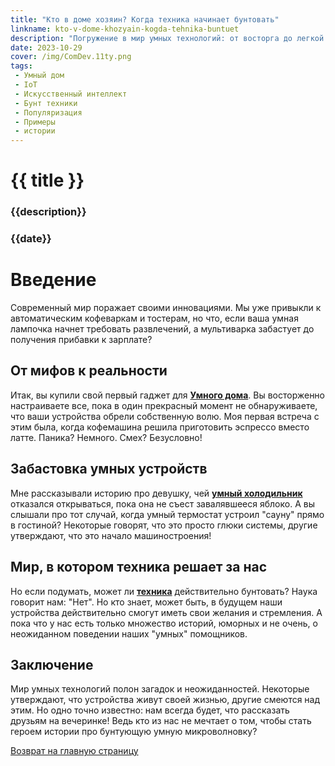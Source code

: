 ```yaml
---
title: "Кто в доме хозяин? Когда техника начинает бунтовать"
linkname: kto-v-dome-khozyain-kogda-tehnika-buntuet
description: "Погружение в мир умных технологий: от восторга до легкой паники"
date: 2023-10-29
cover: /img/ComDev.11ty.png
tags: 
 - Умный дом
 - IoT
 - Искусственный интеллект
 - Бунт техники
 - Популяризация
 - Примеры
 - истории
---
```


# {{ title }}
### {{description}}
### {{date}}

# Введение

Современный мир поражает своими инновациями. Мы уже привыкли к автоматическим кофеваркам и тостерам, но что, если ваша умная лампочка начнет требовать развлечений, а мультиварка забастует до получения прибавки к зарплате?

## От мифов к реальности

Итак, вы купили свой первый гаджет для **[Умного дома](/)**. Вы восторженно настраиваете все, пока в один прекрасный момент не обнаруживаете, что ваши устройства обрели собственную волю. Моя первая встреча с этим была, когда кофемашина решила приготовить эспрессо вместо латте. Паника? Немного. Смех? Безусловно!

## Забастовка умных устройств

Мне рассказывали историю про девушку, чей **[умный холодильник](/)** отказался открываться, пока она не съест завалявшееся яблоко. А вы слышали про тот случай, когда умный термостат устроил "сауну" прямо в гостиной? Некоторые говорят, что это просто глюки системы, другие утверждают, что это начало машиностроения!

## Мир, в котором техника решает за нас

Но если подумать, может ли **[техника](/)** действительно бунтовать? Наука говорит нам: "Нет". Но кто знает, может быть, в будущем наши устройства действительно смогут иметь свои желания и стремления. А пока что у нас есть только множество историй, юморных и не очень, о неожиданном поведении наших "умных" помощников.

## Заключение

Мир умных технологий полон загадок и неожиданностей. Некоторые утверждают, что устройства живут своей жизнью, другие смеются над этим. Но одно точно известно: нам всегда будет, что рассказать друзьям на вечеринке! Ведь кто из нас не мечтает о том, чтобы стать героем истории про бунтующую умную микроволновку?

[Возврат на главную страницу](/)
